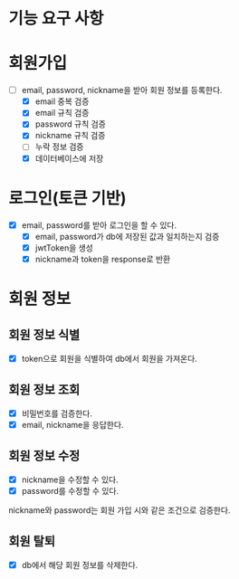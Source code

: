 # 기능 요구 사항

# 회원가입

- [ ]  email, password, nickname을 받아 회원 정보를 등록한다.
   - [x]  email 중복 검증
   - [x]  email 규칙 검증
   - [x]  password 규칙 검증
   - [x]  nickname 규칙 검증
   - [ ]  누락 정보 검증
   - [x]  데이터베이스에 저장

# 로그인(토큰 기반)

- [x]  email, password를 받아 로그인을 할 수 있다.
   - [x]  email, password가 db에 저장된 값과 일치하는지 검증
   - [x]  jwtToken을 생성
   - [x]  nickname과 token을 response로 반환

# 회원 정보

## 회원 정보 식별

- [x]  token으로 회원을 식별하여 db에서 회원을 가져온다.

## 회원 정보 조회

- [x]  비밀번호를 검증한다.
- [x]  email, nickname을 응답한다.

## 회원 정보 수정

- [x]  nickname을 수정할 수 있다.
- [x]  password를 수정할 수 있다.

nickname와 password는 회원 가입 시와 같은 조건으로 검증한다.

## 회원 탈퇴

- [x]  db에서 해당 회원 정보를 삭제한다.